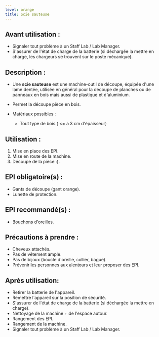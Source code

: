 ```yaml
---
level: orange
title: Scie sauteuse
---
```


## Avant utilisation : 

- Signaler tout problème à un Staff Lab / Lab Manager.
- S'assurer de l'état de charge de la batterie (si déchargée la mettre en charge, les chargeurs se trouvent sur le poste mécanique).

## Description : 

  - Une **scie sauteuse** est une machine-outil de découpe, équipée d'une lame dentée, 
  utilisée en général pour la découpe de planches ou de panneaux en bois mais aussi de plastique et d'aluminium.

- Permet la découpe pièce en bois.
- Matériaux possibles : 
  - Tout type de bois ( <= a 3 cm d'épaisseur)

## Utilisation : 

1. Mise en place des EPI. 
2. Mise en route de la machine. 
3. Découpe de la pièce :).

## EPI obligatoire(s) : 

- Gants de découpe (gant orange).
- Lunette de protection.

## EPI recommandé(s) :

- Bouchons d'oreilles.

## Précautions à prendre : 

- Cheveux attachés.
- Pas de vêtement ample.
- Pas de bijoux (boucle d'oreille, collier, bague).
- Prévenir les personnes aux alentours et leur proposer des EPI.

## Après utilisation: 

- Retirer la batterie de l'appareil.
- Remettre l'appareil sur la position de sécurité.
- S'assurer de l'état de charge de la batterie (si déchargée la mettre en charge).
- Nettoyage de la machine + de l'espace autour.
- Rangement des EPI.
- Rangement de la machine.
- Signaler tout problème à un Staff Lab / Lab Manager.
